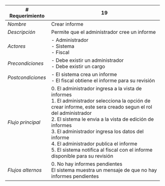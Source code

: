 |# Requerimiento|19 |
|-|-|
| *Nombre*|Crear informe
| *Descripción*| Permite que el administrador cree un informe |
|*Actores*| - Administrador<br> - Sistema<br> - Fiscal
|*Precondiciones*| - Debe existir un administrador<br> - Debe existir un cargo
|*Postcondiciones*| - El sistema crea un informe<br> - El fiscal obtiene el informe para su revisión
|*Flujo principal*|0.  El administrador ingresa a la vista de informes<br>1.  El administrador selecciona la opción de crear informe, este sera creado segun el rol del administrador<br>2.  El sistema le envia a la vista de edición de informes<br>3.  El administrador ingresa los datos del informe<br>4.  El administrador publica el informe<br>5.  El sistema notifica al fiscal con el informe disponible para su revisión
|*Flujos alternos*|0.  No hay informes pendientes<br>El sistema muestra un mensaje de que no hay informes pendientes

